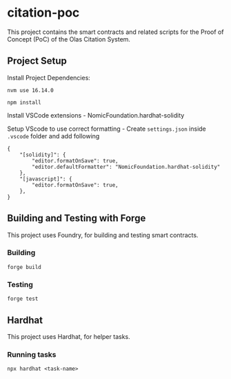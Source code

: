 # citation-poc
This project contains the smart contracts and related scripts for the Proof of Concept (PoC) of the Olas Citation System.

## Project Setup

 Install Project Dependencies:

```shell
nvm use 16.14.0
```

```shell
npm install
```

Install VSCode extensions - NomicFoundation.hardhat-solidity

Setup VScode to use correct formatting
    - Create `settings.json` inside `.vscode` folder and add following
```
{
    "[solidity]": {
        "editor.formatOnSave": true,
        "editor.defaultFormatter": "NomicFoundation.hardhat-solidity"
    },
    "[javascript]": {
        "editor.formatOnSave": true,
    },
}
```

## Building and Testing with Forge
This project uses Foundry, for building and testing smart contracts. 

### Building

```shell
forge build
```

### Testing

```shell
forge test
```

## Hardhat
This project uses Hardhat, for helper tasks.

### Running tasks

```shell
npx hardhat <task-name>
```